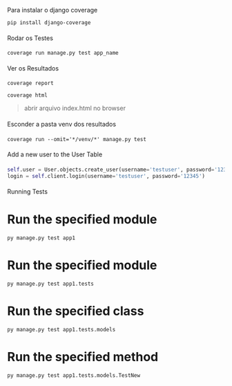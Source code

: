 Para instalar o django coverage

```pip install django-coverage``` 


####
Rodar os Testes
####

`coverage run manage.py test app_name`

####
Ver os Resultados
####

`coverage report`

`coverage html`

> abrir arquivo index.html no browser

####
Esconder a pasta venv dos resultados
####

`coverage run --omit='*/venv/*' manage.py test`

####
Add a new user to the User Table
####
```py
self.user = User.objects.create_user(username='testuser', password='12345')
login = self.client.login(username='testuser', password='12345')
```


####
Running Tests
####

# Run the specified module
`py manage.py test app1`

# Run the specified module
`py manage.py test app1.tests`

# Run the specified class
`py manage.py test app1.tests.models`

# Run the specified method
`py manage.py test app1.tests.models.TestNew`